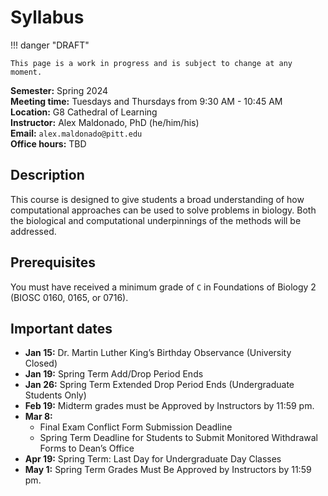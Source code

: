 # Syllabus

!!! danger "DRAFT"

    This page is a work in progress and is subject to change at any moment.

**Semester:** Spring 2024
<br>
**Meeting time:** Tuesdays and Thursdays from 9:30 AM - 10:45 AM
<br>
**Location:** G8 Cathedral of Learning
<br>
**Instructor:** Alex Maldonado, PhD (he/him/his)
<br>
**Email:** `alex.maldonado@pitt.edu`
<br>
**Office hours:** TBD

## Description

This course is designed to give students a broad understanding of how computational approaches can be used to solve problems in biology.
Both the biological and computational underpinnings of the methods will be addressed.

## Prerequisites

You must have received a minimum grade of `C` in Foundations of Biology 2 (BIOSC 0160, 0165, or 0716).

## Important dates

-   **Jan 15:** Dr. Martin Luther King’s Birthday Observance (University Closed)
-   **Jan 19:** Spring Term Add/Drop Period Ends
-   **Jan 26:** Spring Term Extended Drop Period Ends (Undergraduate Students Only)
-   **Feb 19:** Midterm grades must be Approved by Instructors by 11:59 pm.
-   **Mar 8:**
    -   Final Exam Conflict Form Submission Deadline
    -   Spring Term Deadline for Students to Submit Monitored Withdrawal Forms to Dean’s Office
-   **Apr 19:** Spring Term: Last Day for Undergraduate Day Classes
-   **May 1:** Spring Term Grades Must Be Approved by Instructors by 11:59 pm.
